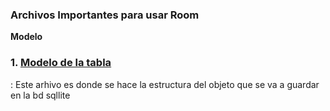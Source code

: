 ### Archivos Importantes para usar Room

**Modelo**
### 1. [Modelo de la tabla](https://github.com/JeancaDeve/RegisterNotes/blob/master/app/src/main/java/com/codycod/notecod/data/models/MdNote.kt)
: Este arhivo es donde se hace la estructura del objeto que se va a guardar en la bd sqllite
